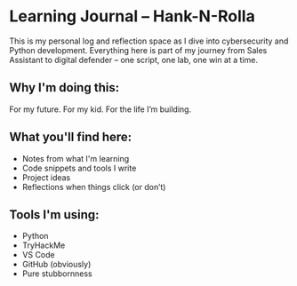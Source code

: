 # Learning Journal – Hank-N-Rolla

This is my personal log and reflection space as I dive into cybersecurity and Python development. Everything here is part of my journey from Sales Assistant to digital defender – one script, one lab, one win at a time.

## Why I'm doing this:
For my future. For my kid. For the life I’m building.

## What you'll find here:
- Notes from what I'm learning
- Code snippets and tools I write
- Project ideas
- Reflections when things click (or don’t)

## Tools I'm using:
- Python
- TryHackMe
- VS Code
- GitHub (obviously)
- Pure stubbornness